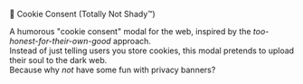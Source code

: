  🍪 Cookie Consent (Totally Not Shady™)

A humorous "cookie consent" modal for the web, inspired by the *too-honest-for-their-own-good* approach.  
Instead of just telling users you store cookies, this modal pretends to upload their soul to the dark web.  
Because why *not* have some fun with privacy banners?





